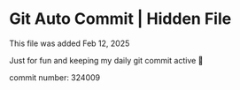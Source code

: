 # Git Auto Commit | Hidden File

This file was added Feb 12, 2025

Just for fun and keeping my daily git commit active 🤪

commit number: 324009

